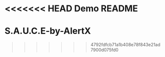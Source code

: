 <<<<<<< HEAD
Demo README
=======
# S.A.U.C.E-by-AlertX
>>>>>>> 4792fdfcb71a1b408e78f843e21ad7900d075fd0

